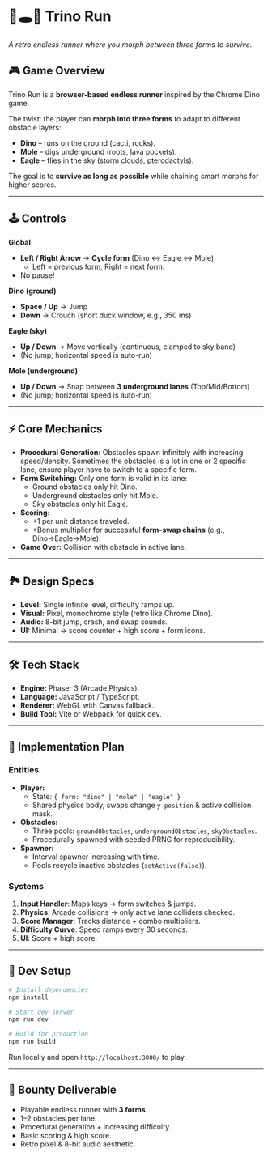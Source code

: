 # 🦖🕳️🦅 Trino Run

_A retro endless runner where you morph between three forms to survive._

## 🎮 Game Overview

Trino Run is a **browser-based endless runner** inspired by the Chrome Dino game.

The twist: the player can **morph into three forms** to adapt to different obstacle layers:

- **Dino** – runs on the ground (cacti, rocks).
- **Mole** – digs underground (roots, lava pockets).
- **Eagle** – flies in the sky (storm clouds, pterodactyls).

The goal is to **survive as long as possible** while chaining smart morphs for higher scores.

---

## 🕹️ Controls

**Global**

- **Left / Right Arrow** → **Cycle form** (Dino ↔ Eagle ↔ Mole).
  - Left = previous form, Right = next form.
- No pause!

**Dino (ground)**

- **Space / Up** → Jump
- **Down** → Crouch (short duck window, e.g., 350 ms)

**Eagle (sky)**

- **Up / Down** → Move vertically (continuous, clamped to sky band)
- (No jump; horizontal speed is auto-run)

**Mole (underground)**

- **Up / Down** → Snap between **3 underground lanes** (Top/Mid/Bottom)
- (No jump; horizontal speed is auto-run)

---

## ⚡ Core Mechanics

- **Procedural Generation:** Obstacles spawn infinitely with increasing speed/density. Sometimes the obstacles is a lot in one or 2 specific lane, ensure player have to switch to a specific form.
- **Form Switching:** Only one form is valid in its lane:
  - Ground obstacles only hit Dino.
  - Underground obstacles only hit Mole.
  - Sky obstacles only hit Eagle.
- **Scoring:**
  - +1 per unit distance traveled.
  - +Bonus multiplier for successful **form-swap chains** (e.g., Dino→Eagle→Mole).
- **Game Over:** Collision with obstacle in active lane.

---

## 🏞️ Design Specs

- **Level:** Single infinite level, difficulty ramps up.
- **Visual:** Pixel, monochrome style (retro like Chrome Dino).
- **Audio:** 8-bit jump, crash, and swap sounds.
- **UI:** Minimal → score counter + high score + form icons.

---

## 🛠️ Tech Stack

- **Engine:** Phaser 3 (Arcade Physics).
- **Language:** JavaScript / TypeScript.
- **Renderer:** WebGL with Canvas fallback.
- **Build Tool:** Vite or Webpack for quick dev.

---

## 🧩 Implementation Plan

### Entities

- **Player:**
  - State: `{ form: "dino" | "mole" | "eagle" }`
  - Shared physics body, swaps change `y-position` & active collision mask.
- **Obstacles:**
  - Three pools: `groundObstacles`, `undergroundObstacles`, `skyObstacles`.
  - Procedurally spawned with seeded PRNG for reproducibility.
- **Spawner:**
  - Interval spawner increasing with time.
  - Pools recycle inactive obstacles (`setActive(false)`).

### Systems

1. **Input Handler**: Maps keys → form switches & jumps.
2. **Physics**: Arcade collisions → only active lane colliders checked.
3. **Score Manager**: Tracks distance + combo multipliers.
4. **Difficulty Curve**: Speed ramps every 30 seconds.
5. **UI**: Score + high score.

---

## 🚀 Dev Setup

```bash
# Install dependencies
npm install

# Start dev server
npm run dev

# Build for production
npm run build

```

Run locally and open `http://localhost:3000/` to play.

---

## 🎯 Bounty Deliverable

- Playable endless runner with **3 forms**.
- 1–2 obstacles per lane.
- Procedural generation + increasing difficulty.
- Basic scoring & high score.
- Retro pixel & 8-bit audio aesthetic.
